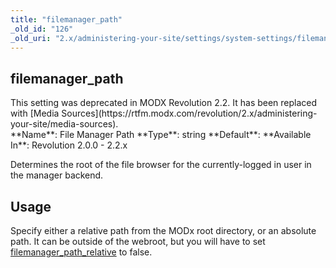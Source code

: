 ```yaml
---
title: "filemanager_path"
_old_id: "126"
_old_uri: "2.x/administering-your-site/settings/system-settings/filemanager_path"
---
```


filemanager\_path
-----------------

<div class="warning">This setting was deprecated in MODX Revolution 2.2. It has been replaced with [Media Sources](https://rtfm.modx.com/revolution/2.x/administering-your-site/media-sources). </div>**Name**: File Manager Path   
**Type**: string   
**Default**:   
**Available In**: Revolution 2.0.0 - 2.2.x

Determines the root of the file browser for the currently-logged in user in the manager backend.

Usage
-----

Specify either a relative path from the MODx root directory, or an absolute path. It can be outside of the webroot, but you will have to set [filemanager\_path\_relative](/revolution/2.x/administering-your-site/settings/system-settings/filemanager_path_relative "filemanager_path_relative") to false.